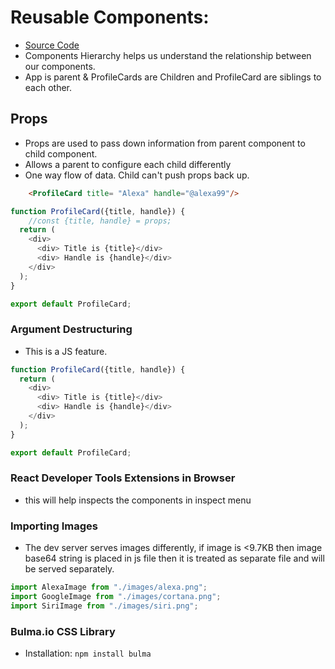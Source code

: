# Reusable Components:
* [Source Code](../src/pda-demo-1/)
* Components Hierarchy helps us understand the relationship between our components. 
* App is parent & ProfileCards are Children and ProfileCard are siblings to each other.

## Props
* Props are used to pass down information from parent component to child component. 
* Allows a parent to configure each child differently
* One way flow of data. Child can't push props back up. 
```html
    <ProfileCard title= "Alexa" handle="@alexa99"/>
```
```js
function ProfileCard({title, handle}) {
    //const {title, handle} = props;
  return (
    <div>
      <div> Title is {title}</div>
      <div> Handle is {handle}</div>
    </div>
  );
}

export default ProfileCard;

```

### Argument Destructuring
* This is a JS feature.
```js
function ProfileCard({title, handle}) {
  return (
    <div>
      <div> Title is {title}</div>
      <div> Handle is {handle}</div>
    </div>
  );
}

export default ProfileCard;

```

### React Developer Tools Extensions in Browser
* this will help inspects the components in inspect menu

### Importing Images
* The dev server serves images differently, if image is <9.7KB then image base64 string is placed in js file then it is treated as separate file and will be served separately. 

```js
import AlexaImage from "./images/alexa.png";
import GoogleImage from "./images/cortana.png";
import SiriImage from "./images/siri.png";
```

### Bulma.io CSS Library
* Installation: `npm install bulma`